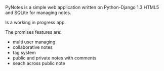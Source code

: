 PyNotes is a simple web application written on Python-Django 1.3 HTML5 and SQLite for managing notes.

Is a working in progress app.

The promises features are:

  * multi user managing
  * collaborative notes
  * tag system
  * public and private notes with comments
  * seach across public note